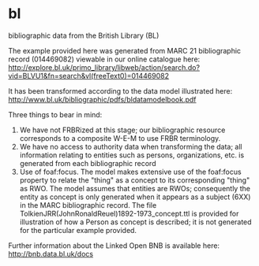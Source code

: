 # bl
bibliographic data from the British Library (BL)

The example provided here was generated from MARC 21 bibliographic record (014469082) viewable in our online catalogue here: 
http://explore.bl.uk/primo_library/libweb/action/search.do?vid=BLVU1&fn=search&vl(freeText0)=014469082 

It has been transformed according to the data model illustrated here:
http://www.bl.uk/bibliographic/pdfs/bldatamodelbook.pdf

Three things to bear in mind:
1. We have not FRBRized at this stage; our bibliographic resource corresponds to a composite W-E-M to use FRBR terminology.
2. We have no access to authority data when transforming the data; all information relating to entities such as persons, organizations, etc. is generated from each bibliographic record
3. Use of foaf:focus. The model makes extensive use of the foaf:focus property to relate the "thing" as a concept to its corresponding "thing" as RWO. The model assumes that entities are RWOs; consequently the entity as concept is only generated when it appears as a subject (6XX) in the MARC bibliographic record. The file TolkienJRR(JohnRonaldReuel)1892-1973_concept.ttl is provided for illustration of how a Person as concept is described; it is not generated for the particular example provided.

Further information about the Linked Open BNB is available here: http://bnb.data.bl.uk/docs
